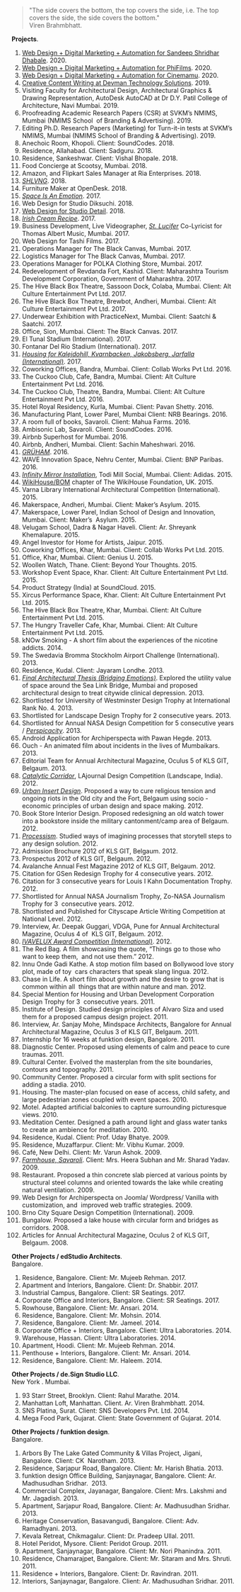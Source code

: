 > "The side covers the bottom, the top covers the side, i.e. The top covers the side, the side covers the bottom."  
> Viren Brahmbhatt.

**Projects**.

1. <a href="https://sandishridhar.tumblr.com" target="_blank">Web Design + Digital Marketing + Automation for Sandeep Shridhar Dhabale</a>. 2020.  
1. <a href="https://phifilms.in" target="_blank">Web Design + Digital Marketing + Automation for PhiFilms</a>. 2020.  
1. <a href="https://cinemamu.in" target="_blank">Web Design + Digital Marketing + Automation for Cinemamu</a>. 2020.  
1. <a href="https://devmantechnology.com" target="_blank">Creative Content Writing at Devman Technology Solutions</a>. 2019.  
1. Visiting Faculty for Architectural Design, Architectural Graphics & Drawing Representation, AutoDesk AutoCAD at Dr D.Y. Patil College of Architecture, Navi Mumbai. 2019.  
1. Proofreading Academic Research Papers (CSR) at SVKM’s NMIMS, Mumbai (NMIMS School  of Branding & Advertising). 2019.  
1. Editing Ph.D. Research Papers (Marketing) for Turn-it-in tests at SVKM’s NMIMS, Mumbai  (NMIMS School of Branding & Advertising). 2019.  
1. Anechoic Room, Khopoli. Client: SoundCodes. 2018.  
1. Residence, Allahabad. Client: Sadguru. 2018.  
1. Residence, Sankeshwar. Client: Vishal Bhopale. 2018.  
1. Food Concierge at Scootsy, Mumbai. 2018.  
1. Amazon, and Flipkart Sales Manager at Ria Enterprises. 2018.  
1. [_SHLVNG_](https://kvshvlin.github.io/pages/shlvng.html). 2018.  
1. Furniture Maker at OpenDesk. 2018.  
1. [_Space Is An Emotion_](https://kvshvlin.github.io/pages/space_is_an_emotion.html). 2017.  
1. Web Design for Studio Diksuchi. 2018.  
1. <a href="https://studiodetail.co.in" target="_blank">Web Design for Studio Detail</a>. 2018.  
1. [_Irish Cream Recipe_](https://kvshvlin.github.io/pages/irish_cream_recipe.html). 2017.  
1. Business Development, Live Videographer, [_St. Lucifer_](https://kvshvlin.github.io/pages/st_lucifer.html) Co-Lyricist for Thomas Albert Music, Mumbai. 2017.  
1. Web Design for Tashi Films. 2017.  
1. Operations Manager for The Black Canvas, Mumbai. 2017.  
1. Logistics Manager for The Black Canvas, Mumbai. 2017.  
1. Operations Manager for POLKA Clothing Store, Mumbai. 2017.  
1. Redevelopment of Revdanda Fort, Kashid. Client: Maharashtra Tourism Development Corporation, Government of Maharashtra. 2017.  
1. The Hive Black Box Theatre, Sassoon Dock, Colaba, Mumbai. Client: Alt Culture Entertainment Pvt Ltd. 2017.  
1. The Hive Black Box Theatre, Brewbot, Andheri, Mumbai. Client: Alt Culture Entertainment Pvt Ltd. 2017.  
1. Underwear Exhibition with PracticeNext, Mumbai. Client: Saatchi & Saatchi. 2017.  
1. Office, Sion, Mumbai. Client: The Black Canvas. 2017.  
1. El Tunal Stadium (International). 2017.  
1. Fontanar Del Rio Stadium (International). 2017.  
1. [_Housing for Kalejdohill, Kvarnbacken, Jakobsberg, Jarfalla (International)_](https://kvshvlin.github.io/pages/housing_for_kalejdohill_kvarnbacken_jakobsberg.html). 2017.  
1. Coworking Offices, Bandra, Mumbai. Client: Collab Works Pvt Ltd. 2016.  
1. The Cuckoo Club, Cafe, Bandra, Mumbai. Client: Alt Culture Entertainment Pvt Ltd. 2016.  
1. The Cuckoo Club, Theatre, Bandra, Mumbai. Client: Alt Culture Entertainment Pvt Ltd. 2016.  
1. Hotel Royal Residency, Kurla, Mumbai. Client: Pavan Shetty. 2016.  
1. Manufacturing Plant, Lower Parel, Mumbai Client: NRB Bearings. 2016.  
1. A room full of books, Savaroli. Client: Mahua Farms. 2016.  
1. Ambisonic Lab, Savaroli. Client: SoundCodes. 2016.  
1. Airbnb Superhost for Mumbai. 2016.  
1. Airbnb, Andheri, Mumbai. Client: Sachin Maheshwari. 2016.  
1. [_GRÜHAM_](https://kvshvlin.github.io/pages/gruham.html). 2016.  
1. WAVE Innovation Space, Nehru Center, Mumbai. Client: BNP Paribas. 2016.  
1. [_Infinity Mirror Installation_](https://kvshvlin.github.io/pages/infinity_mirror.html), Todi Mill Social, Mumbai. Client: Adidas. 2015.  
1. <a href="https://www.sketchfab.com/WikiHouseBOM" target="_blank">WikiHouse/BOM</a> chapter of The WikiHouse Foundation, UK. 2015.  
1. Varna Library International Architectural Competition (International). 2015.  
1. Makerspace, Andheri, Mumbai. Client: Maker’s Asylum. 2015.  
1. Makerspace, Lower Parel, Indian School of Design and Innovation, Mumbai. Client: Maker’s  Asylum. 2015.  
1. Velugam School, Dadra & Nagar Haveli. Client: Ar. Shreyank Khemalapure. 2015.  
1. Angel Investor for Home for Artists, Jaipur. 2015.  
1. Coworking Offices, Khar, Mumbai. Client: Collab Works Pvt Ltd. 2015.  
1. Office, Khar, Mumbai. Client: Genius U. 2015.  
1. Woollen Watch, Thane. Client: Beyond Your Thoughts. 2015.  
1. Workshop Event Space, Khar. Client: Alt Culture Entertainment Pvt Ltd. 2015.  
1. Product Strategy (India) at SoundCloud. 2015.  
1. Xircus Performance Space, Khar. Client: Alt Culture Entertainment Pvt Ltd. 2015.  
1. The Hive Black Box Theatre, Khar, Mumbai. Client: Alt Culture Entertainment Pvt Ltd. 2015.  
1. The Hungry Traveller Cafe, Khar, Mumbai. Client: Alt Culture Entertainment Pvt Ltd. 2015.  
1. kNOw Smoking - A short film about the experiences of the nicotine addicts. 2014.  
1. The Swedavia Bromma Stockholm Airport Challenge (International). 2013.  
1. Residence, Kudal. Client: Jayaram Londhe. 2013.  
1. [_Final Architectural Thesis (Bridging Emotions)_](https://kvshvlin.github.io/pages/bridging_emotions.html). Explored the utility value of space around the Sea Link Bridge, Mumbai and proposed architectural design to treat citywide clinical depression. 2013.  
1. Shortlisted for University of Westminster Design Trophy at International Rank No. 4. 2013.  
1. Shortlisted for Landscape Design Trophy for 2 consecutive years. 2013.  
1. Shortlisted for Annual NASA Design Competition for 5 consecutive years / [_Perspicacity_](https://kvshvlin.github.io/pages/perspicacity.html). 2013.  
1. Android Application for Archiperspecta with Pawan Hegde. 2013.  
1. Ouch - An animated film about incidents in the lives of Mumbaikars. 2013.  
1. Editorial Team for Annual Architectural Magazine, Oculus 5 of KLS GIT, Belgaum. 2013.  
1. [_Catalytic Corridor_](https://kvshvlin.github.io/pages/catalytic_corridor.html), LAjournal Design Competition (Landscape, India). 2012.  
1. [_Urban Insert Design_](https://kvshvlin.github.io/pages/urban_insert_design.html). Proposed a way to cure religious tension and ongoing riots in the Old city and the Fort, Belgaum using socio - economic principles of urban design and space making. 2012.  
1. Book Store Interior Design. Proposed redesigning an old watch tower into a bookstore inside the military cantonment/camp area of Belgaum. 2012.  
1. [_Processism_](https://kvshvlin.github.io/pages/processism.html). Studied ways of imagining processes that storytell steps to any design solution. 2012.  
1. Admission Brochure 2012 of KLS GIT, Belgaum. 2012.  
1. Prospectus 2012 of KLS GIT, Belgaum. 2012.  
1. Avalanche Annual Fest Magazine 2012 of KLS GIT, Belgaum. 2012.  
1. Citation for GSen Redesign Trophy for 4 consecutive years. 2012.  
1. Citation for 3 consecutive years for Louis I Kahn Documentation Trophy. 2012.  
1. Shortlisted for Annual NASA Journalism Trophy, Zo-NASA Journalism Trophy for 3  consecutive years. 2012.  
1. Shortlisted and Published for Cityscape Article Writing Competition at National Level. 2012.  
1. Interview, Ar. Deepak Guggari, VDGA, Pune for Annual Architectural Magazine, Oculus 4 of  KLS GIT, Belgaum. 2012.  
1. [_IVAVELUX Award Competition (International)_](https://kvshvlin.github.io/pages/ivavelux_award_competition.html). 2012.  
1. The Red Bag. A film showcasing the quote, “Things go to those who want to keep them,  and not use them.” 2012.  
1. Innu Onde Gadi Kathe. A stop motion film based on Bollywood love story plot, made of toy  cars characters that speak slang lingua. 2012.  
1. Chase in Life. A short film about growth and the desire to grow that is common within all  things that are within nature and man. 2012.  
1. Special Mention for Housing and Urban Development Corporation Design Trophy for 3  consecutive years. 2011.  
1. Institute of Design. Studied design principles of Alvaro Siza and used them for a proposed campus design project. 2011.  
1. Interview, Ar. Sanjay Mohe, Mindspace Architects, Bangalore for Annual Architectural Magazine, Oculus 3 of KLS GIT, Belgaum. 2011.  
1. Internship for 16 weeks at funktion design, Bangalore. 2011.  
1. Diagnostic Center. Proposed using elements of calm and peace to cure traumas. 2011.  
1. Cultural Center. Evolved the masterplan from the site boundaries, contours and topography. 2011.  
1. Community Center. Proposed a circular form with split sections for adding a stadia. 2010.  
1. Housing. The master-plan focused on ease of access, child safety, and large pedestrian zones coupled with event spaces. 2010.  
1. Motel. Adapted artificial balconies to capture surrounding picturesque views. 2010.  
1. Meditation Center. Designed a path around light and glass water tanks to create an ambience for meditation. 2010.  
1. Residence, Kudal. Client: Prof. Uday Bhatye. 2009.  
1. Residence, Muzaffarpur. Client: Mr. Vibhu Kumar. 2009.  
1. Café, New Delhi. Client: Mr. Varun Ashok. 2009.  
1. [_Farmhouse, Savaroli_](https://kvshvlin.github.io/pages/farmhouse_savaroli.html). Client: Mrs. Heera Subhan and Mr. Sharad Yadav. 2009.  
1. Restaurant. Proposed a thin concrete slab pierced at various points by structural steel columns and oriented towards the lake while creating natural ventilation. 2009.  
1. Web Design for Archiperspecta on Joomla/ Wordpress/ Vanilla with customization, and  improved web traffic strategies. 2009.  
1. Brno City Square Design Competition (International). 2009.  
1. Bungalow. Proposed a lake house with circular form and bridges as corridors. 2008.  
1. Articles for Annual Architectural Magazine, Oculus 2 of KLS GIT, Belgaum. 2008.

**Other Projects / edStudio Architects**.  
Bangalore.

1. Residence, Bangalore. Client: Mr. Mujeeb Rehman. 2017.  
1. Apartment and Interiors, Bangalore. Client: Dr. Shabbir. 2017.  
1. Industrial Campus, Bangalore. Client: SR Seatings. 2017.  
1. Corporate Office and Interiors, Bangalore. Client: SR Seatings. 2017.  
1. Rowhouse, Bangalore. Client: Mr. Ansari. 2014.  
1. Residence, Bangalore. Client: Mr. Mohsin. 2014.  
1. Residence, Bangalore. Client: Mr. Jameel. 2014.  
1. Corporate Office + Interiors, Bangalore. Client: Ultra Laboratories. 2014.  
1. Warehouse, Hassan. Client: Ultra Laboratories. 2014.  
1. Apartment, Hoodi. Client: Mr. Mujeeb Rehman. 2014.  
1. Penthouse + Interiors, Bangalore. Client: Mr. Ansari. 2014.  
1. Residence, Bangalore. Client: Mr. Haleem. 2014.

**Other Projects / de.Sign Studio LLC**.  
New York . Mumbai.

1. 93 Starr Street, Brooklyn. Client: Rahul Marathe. 2014.  
1. Manhattan Loft, Manhattan. Client. Ar. Viren Brahmbhatt. 2014.  
1. SNS Platina, Surat. Client: SNS Developers Pvt. Ltd. 2014.  
1. Mega Food Park, Gujarat. Client: State Government of Gujarat. 2014.

**Other Projects / funktion design**.  
Bangalore.

1. Arbors By The Lake Gated Community & Villas Project, Jigani, Bangalore. Client: CK  Narotham. 2013.  
1. Residence, Sarjapur Road, Bangalore. Client: Mr. Harish Bhatia. 2013.  
1. funktion design Office Building, Sanjaynagar, Bangalore. Client: Ar. Madhusudhan Sridhar.  2013.  
1. Commercial Complex, Jayanagar, Bangalore. Client: Mrs. Lakshmi and Mr. Jagadish. 2013.  
1. Apartment, Sarjapur Road, Bangalore. Client: Ar. Madhusudhan Sridhar. 2013.  
1. Heritage Conservation, Basavangudi, Bangalore. Client: Adv. Ramadhyani. 2013.  
1. Kevala Retreat, Chikmagalur. Client: Dr. Pradeep Ullal. 2011.  
1. Hotel Peridot, Mysore. Client: Peridot Group. 2011.  
1. Apartment, Sanjaynagar, Bangalore. Client: Mr. Nori Phanindra. 2011.  
1. Residence, Chamarajpet, Bangalore. Client: Mr. Sitaram and Mrs. Shruti. 2011.  
1. Residence + Interiors, Bangalore. Client: Dr. Ravindran. 2011.  
1. Interiors, Sanjaynagar, Bangalore. Client: Ar. Madhusudhan Sridhar. 2011.
